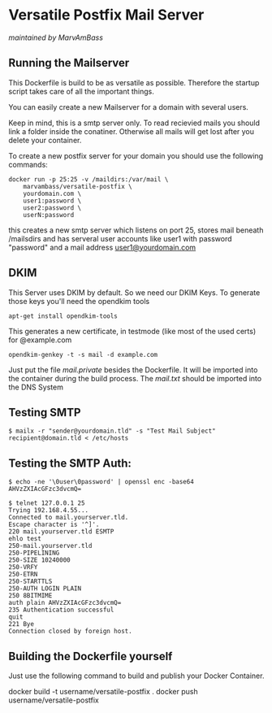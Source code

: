 # Versatile Postfix Mail Server
_maintained by MarvAmBass_

## Running the Mailserver

This Dockerfile is build to be as versatile as possible.
Therefore the startup script takes care of all the important things.

You can easily create a new Mailserver for a domain with several users.

Keep in mind, this is a smtp server only.
To read recievied mails you should link a folder inside the conatiner.
Otherwise all mails will get lost after you delete your container.

To create a new postfix server for your domain you should use the following commands:

	docker run -p 25:25 -v /maildirs:/var/mail \
		marvambass/versatile-postfix \
		yourdomain.com \
		user1:password \
		user2:password \
		userN:password

this creates a new smtp server which listens on port 25, stores mail beneath /mailsdirs
and has serveral user accounts like user1 with password "password" and 
a mail address user1@yourdomain.com

## DKIM

This Server uses DKIM by default. So we need our DKIM Keys.
To generate those keys you'll need the opendkim tools

	apt-get install opendkim-tools

This generates a new certificate, in testmode (like most of the used certs) for @example.com

	opendkim-genkey -t -s mail -d example.com

Just put the file _mail.private_ besides the Dockerfile. It will be imported into the container during the build process.
The _mail.txt_ should be imported into the DNS System

## Testing SMTP

	$ mailx -r "sender@yourdomain.tld" -s "Test Mail Subject" recipient@domain.tld < /etc/hosts

## Testing the SMTP Auth:

	$ echo -ne '\0user\0password' | openssl enc -base64
	AHVzZXIAcGFzc3dvcmQ=

	$ telnet 127.0.0.1 25
	Trying 192.168.4.55...
	Connected to mail.yourserver.tld.
	Escape character is '^]'.
	220 mail.yourserver.tld ESMTP
	ehlo test
	250-mail.yourserver.tld
	250-PIPELINING
	250-SIZE 10240000
	250-VRFY
	250-ETRN
	250-STARTTLS
	250-AUTH LOGIN PLAIN
	250 8BITMIME
	auth plain AHVzZXIAcGFzc3dvcmQ=
	235 Authentication successful
	quit
	221 Bye
	Connection closed by foreign host.

## Building the Dockerfile yourself

Just use the following command to build and publish your Docker Container.

  docker build -t username/versatile-postfix .
  docker push username/versatile-postfix
